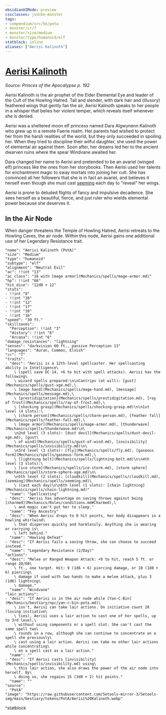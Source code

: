 ```yaml
---
obsidianUIMode: preview
cssclasses: json5e-monster
tags:
- compendium/src/5e/pota
- monster/cr/7
- monster/size/medium
- monster/type/humanoid/elf
statblock: inline
aliases: ["Aerisi Kalinoth"]
---
```

# [Aerisi Kalinoth](Mechanics\bestiary\npc/aerisi-kalinoth-pota.md)
*Source: Princes of the Apocalypse p. 192*  

Aerisi Kalinoth is the air prophet of the Elder Elemental Eye and leader of the Cult of the Howling Hatred. Tall and slender, with dark hair and (illusory) feathered wings that gently fan the air, Aerisi Kalinoth speaks to her people in a whisper that belies her violent temper, which reveals itself whenever she is denied.

Aerisi was a sheltered moon elf princess named Dara Algwynenn Kalinoth who grew up in a remote Faerie realm. Her parents had wished to protect her from the harsh realities of the world, but they only succeeded in spoiling her. When they tried to discipline their wilful daughter, she used the power of elemental air against them. Soon after, her dreams led her to the ancient dwarven ruins where the spear Windvane awaited her.

Dara changed her name to Aerisi and pretended to be an avariel (winged elf) princess like the ones from her storybooks. Then Aerisi used her talents for enchantment magic to sway mortals into joining her cult. She has convinced all her followers that she is in fact an avariel, and believes it herself even though she must cast [seeming](Mechanics/spells/seeming.md) each day to "reveal" her wings.

Aerisi is prone to deluded flights of fancy and impulsive decadence. She sees herself as a beautiful, fierce, and just ruler who wields elemental power because she deserves it.

## In the Air Node

When danger threatens the Temple of Howling Hatred, Aerisi retreats to the Howling Caves, the air node. Within this node, Aerisi gains one additional use of her Legendary Resistance trait.

```statblock
"name": "Aerisi Kalinoth (PotA)"
"size": "Medium"
"type": "humanoid"
"subtype": "elf"
"alignment": "Neutral Evil"
"ac": !!int "13"
"ac_class": "16 with [mage armor](Mechanics/spells/mage-armor.md)"
"hp": !!int "66"
"hit_dice": "12d8 + 12"
"stats":
- !!int "8"
- !!int "16"
- !!int "12"
- !!int "17"
- !!int "10"
- !!int "16"
"speed": "30 ft."
"skillsaves":
  "Perception": !!int "3"
  "History": !!int "6"
  "Arcana": !!int "6"
"damage_resistances": "lightning"
"senses": "darkvision 60 ft., passive Perception 13"
"languages": "Auran, Common, Elvish"
"cr": "7"
"traits":
- "desc": "Aerisi is a 12th-level spellcaster. Her spellcasting ability is Intelligence\
    \ (spell save DC 14, +6 to hit with spell attacks). Aerisi has the following\
    \ wizard spells prepared:\n\nCantrips (at will): [gust](Mechanics/spells/gust-xge.md),\
    \ [mage hand](Mechanics/spells/mage-hand.md), [message](Mechanics/spells/message.md),\
    \ [prestidigitation](Mechanics/spells/prestidigitation.md), [ray of frost](Mechanics/spells/ray-of-frost.md),\
    \ [shocking grasp](Mechanics/spells/shocking-grasp.md)\n\n1st level (4 slots):\
    \ [charm person](Mechanics/spells/charm-person.md), [feather fall](Mechanics/spells/feather-fall.md),\
    \ [mage armor](Mechanics/spells/mage-armor.md), [thunderwave](Mechanics/spells/thunderwave.md)\n\
    \n2nd level (3 slots): [dust devil](Mechanics/spells/dust-devil-xge.md), [gust\
    \ of wind](Mechanics/spells/gust-of-wind.md), [invisibility](Mechanics/spells/invisibility.md)\n\
    \n3rd level (3 slots): [fly](Mechanics/spells/fly.md), [gaseous form](Mechanics/spells/gaseous-form.md),\
    \ [lightning bolt](Mechanics/spells/lightning-bolt.md)\n\n4th level (3 slots):\
    \ [ice storm](Mechanics/spells/ice-storm.md), [storm sphere](Mechanics/spells/storm-sphere-xge.md)\n\
    \n5th level (2 slots): [cloudkill](Mechanics/spells/cloudkill.md), [seeming](Mechanics/spells/seeming.md)\
    \ (cast each day)\n\n6th level (1 slots): [chain lightning](Mechanics/spells/chain-lightning.md)"
  "name": "Spellcasting"
- "desc": "Aerisi has advantage on saving throws against being [charmed](Mechanics/Rules/conditions.md#Charmed),\
    \ and magic can't put her to sleep."
  "name": "Fey Ancestry"
- "desc": "When Aerisi drops to 0 hit points, her body disappears in a howling whirlwind\
    \ that disperses quickly and harmlessly. Anything she is wearing or carrying is\
    \ left behind."
  "name": "Howling Defeat"
- "desc": "If Aerisi fails a saving throw, she can choose to succeed instead."
  "name": "Legendary Resistance (2/Day)"
"actions":
- "desc": "Melee or Ranged Weapon Attack: +9 to hit, reach 5 ft. or range 20/60\
    \ ft., one target. Hit: 9 (1d6 + 6) piercing damage, or 10 (1d8 + 6) piercing\
    \ damage if used with two hands to make a melee attack, plus 3 (1d6) lightning\
    \ damage."
  "name": "Windvane"
"lair_actions":
- "desc": "If Aerisi is in the air node while [Yan-C-Bin](Mechanics/bestiary/npc/yan-c-bin-pota.md)\
    \ isn't, Aerisi can take lair actions. On initiative count 20 (losing initiative\
    \ ties), Aerisi uses a lair action to cast one of her spells, up to 3rd level,\
    \ without using components or a spell slot. She can't cast the same spell two\
    \ rounds in a row, although she can continue to concentrate on a spell she previously\
    \ cast using a lair action. Aerisi can take no other lair actions while concentrating\
    \ on a spell cast as a lair action."
  "name": ""
- "desc": "If Aerisi casts [invisibility](Mechanics/spells/invisibility.md) using\
    \ this lair action, she also draws the power of the air node into herself. By\
    \ doing so, she regains 15 (3d8 + 2) hit points."
  "name": ""
"source":
- "PotA"
"image": "https://raw.githubusercontent.com/5etools-mirror-3/5etools-img/main/bestiary/tokens/PotA/Aerisi%20Kalinoth.webp"
```
^statblock